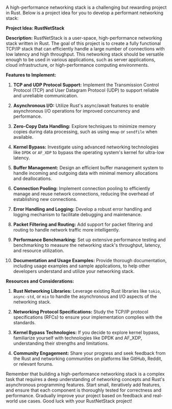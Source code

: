 A high-performance networking stack is a challenging but rewarding project in Rust. Below is a project idea for you to develop a performant networking stack:

**Project Idea: RustNetStack**

**Description:**
RustNetStack is a user-space, high-performance networking stack written in Rust. The goal of this project is to create a fully functional TCP/IP stack that can efficiently handle a large number of connections with low latency and high throughput. This networking stack should be versatile enough to be used in various applications, such as server applications, cloud infrastructure, or high-performance computing environments.

**Features to Implement:**

1. **TCP and UDP Protocol Support:** Implement the Transmission Control Protocol (TCP) and User Datagram Protocol (UDP) to support reliable and unreliable communication.

2. **Asynchronous I/O:** Utilize Rust's async/await features to enable asynchronous I/O operations for improved concurrency and performance.

3. **Zero-Copy Data Handling:** Explore techniques to minimize memory copies during data processing, such as using `mmap` or `sendfile` when available.

4. **Kernel Bypass:** Investigate using advanced networking technologies like `DPDK` or `AF_XDP` to bypass the operating system's kernel for ultra-low latency.

5. **Buffer Management:** Design an efficient buffer management system to handle incoming and outgoing data with minimal memory allocations and deallocations.

6. **Connection Pooling:** Implement connection pooling to efficiently manage and reuse network connections, reducing the overhead of establishing new connections.

7. **Error Handling and Logging:** Develop a robust error handling and logging mechanism to facilitate debugging and maintenance.

8. **Packet Filtering and Routing:** Add support for packet filtering and routing to handle network traffic more intelligently.

9. **Performance Benchmarking:** Set up extensive performance testing and benchmarking to measure the networking stack's throughput, latency, and resource utilization.

10. **Documentation and Usage Examples:** Provide thorough documentation, including usage examples and sample applications, to help other developers understand and utilize your networking stack.

**Resources and Considerations:**

1. **Rust Networking Libraries:** Leverage existing Rust libraries like `tokio`, `async-std`, or `mio` to handle the asynchronous and I/O aspects of the networking stack.

2. **Networking Protocol Specifications:** Study the TCP/IP protocol specifications (RFCs) to ensure your implementation complies with the standards.

3. **Kernel Bypass Technologies:** If you decide to explore kernel bypass, familiarize yourself with technologies like DPDK and AF_XDP, understanding their strengths and limitations.

4. **Community Engagement:** Share your progress and seek feedback from the Rust and networking communities on platforms like GitHub, Reddit, or relevant forums.

Remember that building a high-performance networking stack is a complex task that requires a deep understanding of networking concepts and Rust's asynchronous programming features. Start small, iteratively add features, and ensure that each component is thoroughly tested for correctness and performance. Gradually improve your project based on feedback and real-world use cases. Good luck with your RustNetStack project!